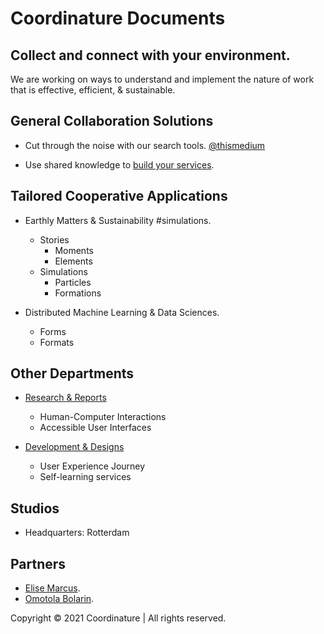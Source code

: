 # Coordinature Documents

Collect and connect with your environment.
---

We are working on ways to understand and implement the nature of work that is effective, efficient, & sustainable.

## General Collaboration Solutions
- Cut through the noise with our search tools. <a href="https://thismedium.com" target="_blank">@thismedium</a>

- Use shared knowledge to <a href="https://logic.to" target="_blank">build your services</a>.

## Tailored Cooperative Applications
- Earthly Matters & Sustainability #simulations.
	- Stories
		- Moments
		- Elements
	- Simulations
		- Particles
		- Formations

- Distributed Machine Learning & Data Sciences. 
	- Forms
	- Formats

## Other Departments
- [Research & Reports](research)
	- Human-Computer Interactions
    - Accessible User Interfaces

- [Development & Designs](development)
	- User Experience Journey
	- Self-learning services

## Studios
- Headquarters: Rotterdam

## Partners
- <a href="https://elisemarcus.com" target="_blank">Elise Marcus</a>.
- <a href="https://omoto.la" target="_blank">Omotola Bolarin</a>.

Copyright © 2021 Coordinature | All rights reserved.
